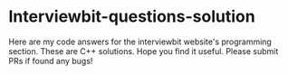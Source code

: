 # Interviewbit-questions-solution
Here are my code answers for the interviewbit website's programming section. These are C++ solutions. 
Hope you find it useful. Please submit PRs if found any bugs!
